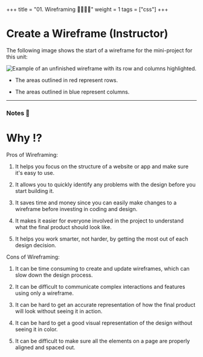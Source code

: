 +++
title = "01. Wireframing 👩‍🏫🧑‍🏫"
weight = 1
tags = ["css"] 
+++


# Create a Wireframe (Instructor)

The following image shows the start of a wireframe for the mini-project for this unit:

![Example of an unfinished wireframe with its row and columns highlighted.](../images/01-unfinished-wireframe.png)

* The areas outlined in red represent rows.

* The areas outlined in blue represent columns.

---

### Notes 📖

# Why !?

Pros of Wireframing:
1. It helps you focus on the structure of a website or app and make sure it's easy to use.

2. It allows you to quickly identify any problems with the design before you start building it.

3. It saves time and money since you can easily make changes to a wireframe before investing in coding and design.

4. It makes it easier for everyone involved in the project to understand what the final product should look like.

5. It helps you work smarter, not harder, by getting the most out of each design decision.

Cons of Wireframing:
1. It can be time consuming to create and update wireframes, which can slow down the design process.

2. It can be difficult to communicate complex interactions and features using only a wireframe.

3. It can be hard to get an accurate representation of how the final product will look without seeing it in action.

4. It can be hard to get a good visual representation of the design without seeing it in color.

5. It can be difficult to make sure all the elements on a page are properly aligned and spaced out.
